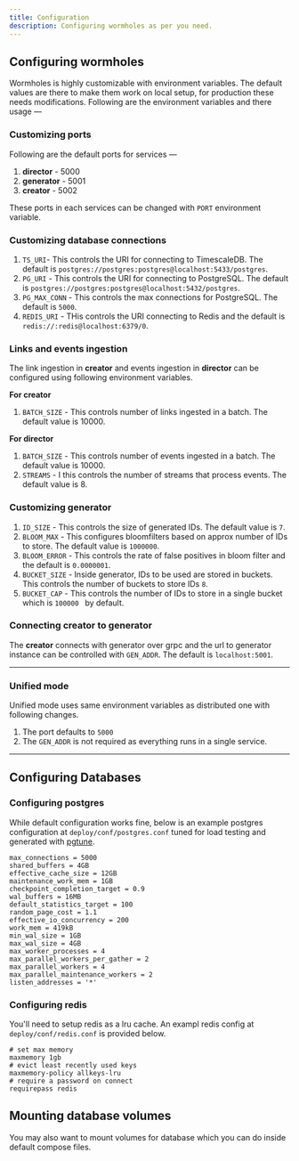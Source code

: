 ```yaml
---
title: Configuration
description: Configuring wormholes as per you need.
---
```


## Configuring wormholes

Wormholes is highly customizable with environment variables. The default values are there to make them work on local setup, for production these needs modifications.
Following are the environment variables and there usage &mdash;

### Customizing ports

Following are the default ports for services &mdash;

1. **director** - 5000
2. **generator** - 5001
3. **creator** - 5002

These ports in each services can be changed with `PORT` environment variable.

### Customizing database connections

1. `TS_URI`- This controls the URI for connecting to TimescaleDB. The default is `postgres://postgres:postgres@localhost:5433/postgres`.
2. `PG_URI` - This controls the URI for connecting to PostgreSQL. The default is `postgres://postgres:postgres@localhost:5432/postgres`.
3. `PG_MAX_CONN` - This controls the max connections for PostgreSQL. The default is `5000`.
4. `REDIS_URI` - THis controls the URI connecting to Redis and the default is `redis://:redis@localhost:6379/0`.

### Links and events ingestion

The link ingestion in **creator** and events ingestion in **director** can be configured using following environment variables.

**For creator**

1. `BATCH_SIZE` - This controls number of links ingested in a batch. The default value is 10000.

**For director**

1. `BATCH_SIZE` - This controls number of events ingested in a batch. The default value is 10000.
2. `STREAMS` - I this controls the number of streams that process events. The default value is 8.

### Customizing generator

1. `ID_SIZE` - This controls the size of generated IDs. The default value is `7`.
2. `BLOOM_MAX` - This configures bloomfilters based on approx number of IDs to store. The default value is `1000000`.
3. `BLOOM_ERROR` - This controls the rate of false positives in bloom filter and the default is `0.0000001`.
4. `BUCKET_SIZE` - Inside generator, IDs to be used are stored in buckets. This controls the number of buckets to store IDs `8`.
5. `BUCKET_CAP` - This controls the number of IDs to store in a single bucket which is `100000 ` by default.

### Connecting creator to generator

The **creator** connects with generator over grpc and the url to generator instance can be controlled with `GEN_ADDR`. The default is `localhost:5001`.

---

### Unified mode

Unified mode uses same environment variables as distributed one with following changes.

1. The port defaults to `5000`
2. The `GEN_ADDR` is not required as everything runs in a single service.

---

## Configuring Databases

### Configuring postgres

While default configuration works fine, below is an example postgres configuration at `deploy/conf/postgres.conf` tuned for load testing and generated with [pgtune](https://pgtune.leopard.in.ua/#/).

```properties
max_connections = 5000
shared_buffers = 4GB
effective_cache_size = 12GB
maintenance_work_mem = 1GB
checkpoint_completion_target = 0.9
wal_buffers = 16MB
default_statistics_target = 100
random_page_cost = 1.1
effective_io_concurrency = 200
work_mem = 419kB
min_wal_size = 1GB
max_wal_size = 4GB
max_worker_processes = 4
max_parallel_workers_per_gather = 2
max_parallel_workers = 4
max_parallel_maintenance_workers = 2
listen_addresses = '*'
```

### Configuring redis

You'll need to setup redis as a lru cache. An exampl redis config at `deploy/conf/redis.conf` is provided below.

```properties
# set max memory
maxmemory 1gb
# evict least recently used keys
maxmemory-policy allkeys-lru
# require a password on connect
requirepass redis
```

## Mounting database volumes

You may also want to mount volumes for database which you can do inside default compose files.
